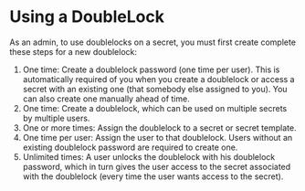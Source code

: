 [title]: # (Using a DoubleLock )
[tags]: # (DoubleLock)
[priority]: # (1000)

# Using a DoubleLock

As an admin, to use doublelocks on a secret, you must first create complete these steps for a new doublelock:

1. One time: Create a doublelock password (one time per user). This is automatically required of you when you create a doublelock or access a secret with an existing one (that somebody else assigned to you). You can also create one manually ahead of time.
1. One time: Create a doublelock, which can be used on multiple secrets by multiple users.
1. One or more times: Assign the doublelock to a secret or secret template.
1. One time per user: Assign the user to that doublelock. Users without an existing doublelock password are required to create one.
1. Unlimited times: A user unlocks the doublelock with his doublelock password, which in turn gives the user access to the secret associated with the doublelock (every time the user wants access to the secret).
